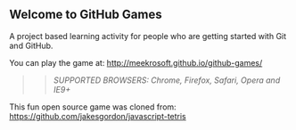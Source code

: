 ## Welcome to GitHub Games

A project based learning activity for people who are getting started with Git and GitHub.

You can play the game at: http://meekrosoft.github.io/github-games/

>> _*SUPPORTED BROWSERS*: Chrome, Firefox, Safari, Opera and IE9+_

This fun open source game was cloned from: https://github.com/jakesgordon/javascript-tetris
